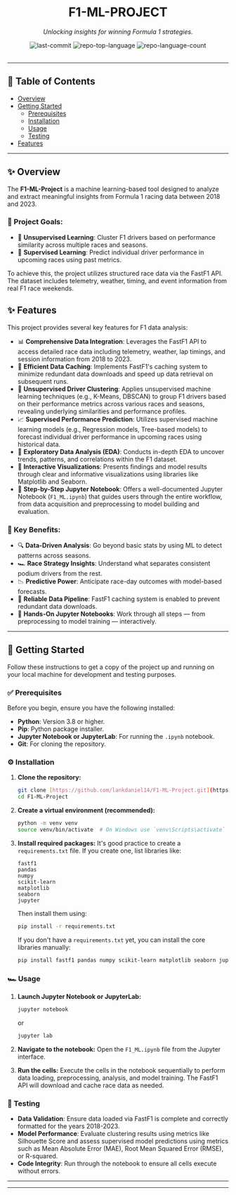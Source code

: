 <div id="top">

<div align="center">

# F1-ML-PROJECT

<em>Unlocking insights for winning Formula 1 strategies.</em>

<img src="https://img.shields.io/github/last-commit/lankdaniel14/F1-ML-Project?style=flat&logo=git&logoColor=white&color=0080ff" alt="last-commit">
<img src="https://img.shields.io/github/languages/top/lankdaniel14/F1-ML-Project?style=flat&color=0080ff" alt="repo-top-language">
<img src="https://img.shields.io/github/languages/count/lankdaniel14/F1-ML-Project?style=flat&color=0080ff" alt="repo-language-count">

</div>
<br>

---

## 📄 Table of Contents

- [Overview](#-overview)
- [Getting Started](#-getting-started)
  - [Prerequisites](#-prerequisites)
  - [Installation](#-installation)
  - [Usage](#-usage)
  - [Testing](#-testing)
- [Features](#-features)

---

## ✨ Overview

The **F1-ML-Project** is a machine learning-based tool designed to analyze and extract meaningful insights from Formula 1 racing data between 2018 and 2023.

### 🎯 Project Goals:

- 🧩 **Unsupervised Learning**: Cluster F1 drivers based on performance similarity across multiple races and seasons.
- 🎯 **Supervised Learning**: Predict individual driver performance in upcoming races using past metrics.

To achieve this, the project utilizes structured race data via the FastF1 API. The dataset includes telemetry, weather, timing, and event information from real F1 race weekends.

## ✨ Features

This project provides several key features for F1 data analysis:

* 📊 **Comprehensive Data Integration**: Leverages the FastF1 API to access detailed race data including telemetry, weather, lap timings, and session information from 2018 to 2023.
* 💾 **Efficient Data Caching**: Implements FastF1's caching system to minimize redundant data downloads and speed up data retrieval on subsequent runs.
* 🤖 **Unsupervised Driver Clustering**: Applies unsupervised machine learning techniques (e.g., K-Means, DBSCAN) to group F1 drivers based on their performance metrics across various races and seasons, revealing underlying similarities and performance profiles.
* 📈 **Supervised Performance Prediction**: Utilizes supervised machine learning models (e.g., Regression models, Tree-based models) to forecast individual driver performance in upcoming races using historical data.
* 📝 **Exploratory Data Analysis (EDA)**: Conducts in-depth EDA to uncover trends, patterns, and correlations within the F1 dataset.
* 🎨 **Interactive Visualizations**: Presents findings and model results through clear and informative visualizations using libraries like Matplotlib and Seaborn.
* 📓 **Step-by-Step Jupyter Notebook**: Offers a well-documented Jupyter Notebook (`F1_ML.ipynb`) that guides users through the entire workflow, from data acquisition and preprocessing to model building and evaluation.


### 🧠 Key Benefits:

- 🔍 **Data-Driven Analysis**: Go beyond basic stats by using ML to detect patterns across seasons.
- 🏎️ **Race Strategy Insights**: Understand what separates consistent podium drivers from the rest.
- 📉 **Predictive Power**: Anticipate race-day outcomes with model-based forecasts.
- 📁 **Reliable Data Pipeline**: FastF1 caching system is enabled to prevent redundant data downloads.
- 📓 **Hands-On Jupyter Notebooks**: Work through all steps — from preprocessing to model training — interactively.

---

## 🚀 Getting Started

Follow these instructions to get a copy of the project up and running on your local machine for development and testing purposes.

### ✅ Prerequisites

Before you begin, ensure you have the following installed:

* **Python**: Version 3.8 or higher.
* **Pip**: Python package installer.
* **Jupyter Notebook or JupyterLab**: For running the `.ipynb` notebook.
* **Git**: For cloning the repository.

### ⚙️ Installation

1.  **Clone the repository:**
    ```bash
    git clone [https://github.com/lankdaniel14/F1-ML-Project.git](https://github.com/lankdaniel14/F1-ML-Project.git)
    cd F1-ML-Project
    ```

2.  **Create a virtual environment (recommended):**
    ```bash
    python -m venv venv
    source venv/bin/activate  # On Windows use `venv\Scripts\activate`
    ```

3.  **Install required packages:**
    It's good practice to create a `requirements.txt` file. If you create one, list libraries like:
    ```
    fastf1
    pandas
    numpy
    scikit-learn
    matplotlib
    seaborn
    jupyter
    ```
    Then install them using:
    ```bash
    pip install -r requirements.txt
    ```
    If you don't have a `requirements.txt` yet, you can install the core libraries manually:
    ```bash
    pip install fastf1 pandas numpy scikit-learn matplotlib seaborn jupyter
    ```

### 🏎️ Usage

1.  **Launch Jupyter Notebook or JupyterLab:**
    ```bash
    jupyter notebook
    ```
    or
    ```bash
    jupyter lab
    ```

2.  **Navigate to the notebook:**
    Open the `F1_ML.ipynb` file from the Jupyter interface.

3.  **Run the cells:**
    Execute the cells in the notebook sequentially to perform data loading, preprocessing, analysis, and model training. The FastF1 API will download and cache race data as needed.

### 🧪 Testing

* **Data Validation**: Ensure data loaded via FastF1 is complete and correctly formatted for the years 2018-2023.
* **Model Performance**: Evaluate clustering results using metrics like Silhouette Score and assess supervised model predictions using metrics such as Mean Absolute Error (MAE), Root Mean Squared Error (RMSE), or R-squared.
* **Code Integrity**: Run through the notebook to ensure all cells execute without errors.

---



---
